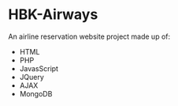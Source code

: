 # HBK-Airways
An airline reservation website project made up of:
- HTML
- PHP
- JavasScript
- JQuery
- AJAX
- MongoDB
